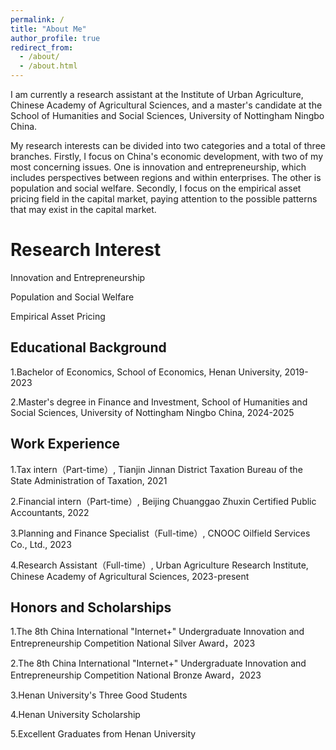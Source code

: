 ```yaml
---
permalink: /
title: "About Me"
author_profile: true
redirect_from: 
  - /about/
  - /about.html
---
```


I am currently a research assistant at the Institute of Urban Agriculture, Chinese Academy of Agricultural Sciences, and a master's candidate at the School of Humanities and Social Sciences, University of Nottingham Ningbo China.

My research interests can be divided into two categories and a total of three branches. Firstly, I focus on China's economic development, with two of my most concerning issues. One is innovation and entrepreneurship, which includes perspectives between regions and within enterprises. The other is population and social welfare. Secondly, I focus on the empirical asset pricing field in the capital market, paying attention to the possible patterns that may exist in the capital market.

Research Interest
======
Innovation and Entrepreneurship

Population and Social Welfare

Empirical Asset Pricing


Educational Background
------
1.Bachelor of Economics, School of Economics, Henan University, 2019-2023

2.Master's degree in Finance and Investment, School of Humanities and Social Sciences, University of Nottingham Ningbo China, 2024-2025


Work Experience
------
1.Tax intern（Part-time）, Tianjin Jinnan District Taxation Bureau of the State Administration of Taxation, 2021

2.Financial intern（Part-time）, Beijing Chuanggao Zhuxin Certified Public Accountants, 2022

3.Planning and Finance Specialist（Full-time）, CNOOC Oilfield Services Co., Ltd., 2023

4.Research Assistant（Full-time）, Urban Agriculture Research Institute, Chinese Academy of Agricultural Sciences, 2023-present


Honors and Scholarships
------
1.The 8th China International "Internet+" Undergraduate Innovation and Entrepreneurship Competition National Silver Award，2023

2.The 8th China International "Internet+" Undergraduate Innovation and Entrepreneurship Competition National Bronze Award，2023

3.Henan University's Three Good Students

4.Henan University Scholarship

5.Excellent Graduates from Henan University

